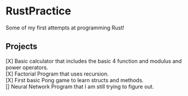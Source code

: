 # RustPractice
Some of my first attempts at programming Rust!
## Projects
[X] Basic calculator that includes the basic 4 function and modulus and power operators.<br>
[X] Factorial Program that uses recursion.<br>
[X] First basic Pong game to learn structs and methods. <br>
[] Neural Network Program that I am still trying to figure out. <br>
